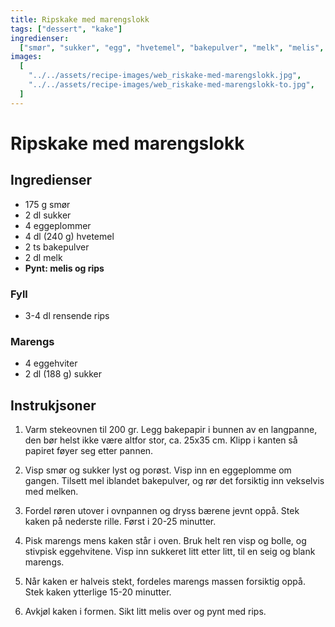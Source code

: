 ```yaml
---
title: Ripskake med marengslokk
tags: ["dessert", "kake"]
ingredienser:
  ["smør", "sukker", "egg", "hvetemel", "bakepulver", "melk", "melis", "rips"]
images:
  [
    "../../assets/recipe-images/web_riskake-med-marengslokk.jpg",
    "../../assets/recipe-images/web_riskake-med-marengslokk-to.jpg",
  ]
---
```


# Ripskake med marengslokk

## Ingredienser

- 175 g smør
- 2 dl sukker
- 4 eggeplommer
- 4 dl (240 g) hvetemel
- 2 ts bakepulver
- 2 dl melk
- **Pynt: melis og rips**

### Fyll

- 3-4 dl rensende rips

### Marengs

- 4 eggehviter
- 2 dl (188 g) sukker

## Instrukjsoner

1. Varm stekeovnen til 200 gr. Legg bakepapir i bunnen av en langpanne, den bør helst ikke være altfor stor, ca. 25x35 cm. Klipp i kanten så papiret føyer seg etter pannen.

2. Visp smør og sukker lyst og porøst. Visp inn en eggeplomme om gangen. Tilsett mel iblandet bakepulver, og rør det forsiktig inn vekselvis med melken.

3. Fordel røren utover i ovnpannen og dryss bærene jevnt oppå. Stek kaken på nederste rille. Først i 20-25 minutter.

4. Pisk marengs mens kaken står i oven. Bruk helt ren visp og bolle, og stivpisk eggehvitene. Visp inn sukkeret litt etter litt, til en seig og blank marengs.

5. Når kaken er halveis stekt, fordeles marengs massen forsiktig oppå. Stek kaken ytterlige 15-20 minutter.

6. Avkjøl kaken i formen. Sikt litt melis over og pynt med rips.
